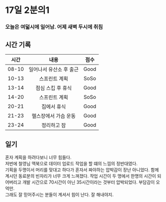 # 17일 2분의1

### 오늘은 여덟시에 일어남. 어제 새벽 두시에 취침

## 시간 기록 
|시간|내용|점수|
|:-:|:-:|:-:|
|08-10|일어나서 유산소 후 출근|Good|
|10-13|스프린트 계획|SoSo|
|13-14|점심 스킵 후 휴식|Good|
|14-20|스프린트 계획|SoSo|
|20-21|집에서 휴식|Good|
|21-23|헬스장에서 가슴 운동|Good|
|23-24|정리하고 잠|Good|

## 일기
혼자 계획을 하려다보니 너무 힘들다.  
저번에 철영님 맥북으로 데이터 업로드 작업을 할 떄의 느낌의 정반대였다.  
기획을 두명이서 머리를 맞대고 하다가 혼자서 짜야하는 압박감이 장난 아니었다. 함께 계시던 동료분의 빈자리가 너무 크게 느껴졌다. 작업 시간이 두 명에서 한명의 시간이 되어버리고 개발 시간으로 70시간이 아닌 35시간이라는 것부터 압박되었다. 부담감이 오억만.  
그래도 잘 믿어주시는 분들이 계셔서 힘이 난다. 잘 해내야지.
